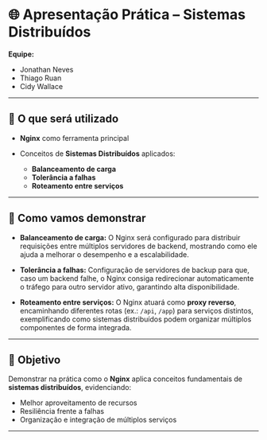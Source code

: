 # 🌐 Apresentação Prática – Sistemas Distribuídos

**Equipe:**

* Jonathan Neves
* Thiago Ruan
* Cidy Wallace

---

## 🔹 O que será utilizado

* **Nginx** como ferramenta principal
* Conceitos de **Sistemas Distribuídos** aplicados:

  * **Balanceamento de carga**
  * **Tolerância a falhas**
  * **Roteamento entre serviços**

---

## 🔹 Como vamos demonstrar

* **Balanceamento de carga:**
  O Nginx será configurado para distribuir requisições entre múltiplos servidores de backend, mostrando como ele ajuda a melhorar o desempenho e a escalabilidade.

* **Tolerância a falhas:**
  Configuração de servidores de backup para que, caso um backend falhe, o Nginx consiga redirecionar automaticamente o tráfego para outro servidor ativo, garantindo alta disponibilidade.

* **Roteamento entre serviços:**
  O Nginx atuará como **proxy reverso**, encaminhando diferentes rotas (ex.: `/api`, `/app`) para serviços distintos, exemplificando como sistemas distribuídos podem organizar múltiplos componentes de forma integrada.

---

## 🔹 Objetivo

Demonstrar na prática como o **Nginx** aplica conceitos fundamentais de **sistemas distribuídos**, evidenciando:

* Melhor aproveitamento de recursos
* Resiliência frente a falhas
* Organização e integração de múltiplos serviços

---

